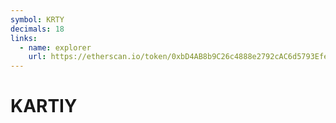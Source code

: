 ```yaml
---
symbol: KRTY
decimals: 18
links:
  - name: explorer
    url: https://etherscan.io/token/0xbD4AB8b9C26c4888e2792cAC6d5793Efea9eBb20
---
```


# KARTIY

